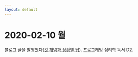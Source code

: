 ```yaml
---
layout: default
---
```


# 2020-02-10 월

블로그 글을 발행했다([깃 개념과 상황별 팁](http://jeonghwan-kim.github.io/dev/2020/02/10/git-usage.html)). 프로그래밍 심리학 독서 D2. 
